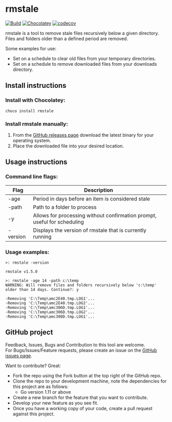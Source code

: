 # rmstale

[![Build](https://github.com/danstis/rmstale/workflows/Build/badge.svg)](https://github.com/danstis/rmstale/actions?query=workflow%3ABuild)
[![Chocolatey](https://img.shields.io/chocolatey/v/rmstale.svg)](https://chocolatey.org/packages/rmstale)
[![codecov](https://codecov.io/gh/danstis/rmstale/branch/master/graph/badge.svg)](https://codecov.io/gh/danstis/rmstale)

rmstale is a tool to remove stale files recursively below a given directory.  
Files and folders older than a defined period are removed.

Some examples for use:  
* Set on a schedule to clear old files from your temporary directories.
* Set on a schedule to remove downloaded files from your downloads directory.

## Install instructions

### Install with Chocolatey:

`choco install rmstale`

### Install rmstale manually:  
1. From the [GitHub releases page](https://github.com/danstis/rmstale/releases) download the latest binary for your operating system.
1. Place the downloaded file into your desired location.

## Usage instructions

### Command line flags:

| Flag     | Description                                                              |
| -------- | ------------------------------------------------------------------------ |
| -age     | Period in days before an item is considered stale                        |
| -path    | Path to a folder to process                                              |
| -y       | Allows for processing without confirmation prompt, useful for scheduling |
| -version | Displays the version of rmstale that is currently running                |

### Usage examples:

```
>: rmstale -version

rmstale v1.5.0
```

```
>: rmstale -age 14 -path c:\temp
WARNING: Will remove files and folders recursively below 'c:\temp' older than 14 days. Continue?: y

-Removing 'C:\Temp\amc2E40.tmp.LOG1'...
-Removing 'C:\Temp\amc2E40.tmp.LOG2'...
-Removing 'C:\Temp\amc306D.tmp.LOG1'...
-Removing 'C:\Temp\amc306D.tmp.LOG2'...
-Removing 'C:\Temp\amc308D.tmp.LOG1'...
```

## GitHub project

Feedback, Issues, Bugs and Contribution to this tool are welcome.  
For Bugs/Issues/Feature requests, please create an issue on the [GitHub issues page](https://github.com/danstis/rmstale/issues). 

Want to contribute? Great: 
* Fork the repo using the Fork button at the top right of the GitHub repo.
* Clone the repo to your development machine, note the dependencies for this project are as follows:
	* Go version 1.11 or above
* Create a new branch for the feature that you want to contribute.
* Develop your new feature as you see fit.
* Once you have a working copy of your code, create a pull request against this project.
